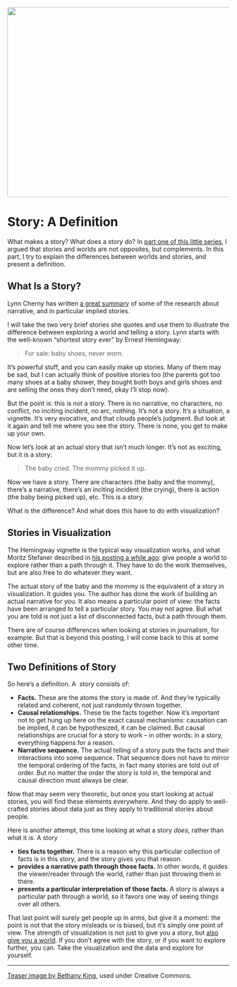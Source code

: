 <p align="center"><img src="https://media.eagereyes.org/wp-content/uploads/2014/04/dictionary.jpg" width="715" height="430" /></p>

# Story: A Definition

What makes a story? What does a story do? In <a href="/blog/2014/stories-are-gateways-into-worlds">part one of this little series</a>, I argued that stories and worlds are not opposites, but complements. In this part, I try to explain the differences between worlds and stories, and present a definition.

## What Is a Story?

Lynn Cherny has written <a href="http://blogger.ghostweather.com/2014/03/implied-stories-and-data-vis.html">a great summary</a> of some of the research about narrative, and in particular implied stories.

I will take the two very brief stories she quotes and use them to illustrate the difference between exploring a world and telling a story. Lynn starts with the well-known “shortest story ever” by Ernest Hemingway:

>	For sale: baby shoes, never worn.

It’s powerful stuff, and you can easily make up stories. Many of them may be sad, but I can actually think of positive stories too (the parents got too many shoes at a baby shower, they bought both boys and girls shoes and are selling the ones they don’t need, okay I’ll stop now).

But the point is: this is not a story. There is no narrative, no characters, no conflict, no inciting incident, no arc, nothing. It’s not a story. It’s a situation, a vignette. It’s very evocative, and that clouds people’s judgment. But look at it again and tell me where you see the story. There is none, you get to make up your own.

Now let’s look at an actual story that isn’t much longer. It’s not as exciting, but it is a story:

>   The baby cried. The mommy picked it up.

Now we have a story. There are characters (the baby and the mommy), there’s a narrative, there’s an inciting incident (the crying), there is action (the baby being picked up), etc. This is a story.

What is the difference? And what does this have to do with visualization?

## Stories in Visualization

The Hemingway vignette is the typical way visualization works, and what Moritz Stefaner described in <a href="http://well-formed-data.net/archives/1027/worlds-not-stories">his posting a while ago</a>: give people a world to explore rather than a path through it. They have to do the work themselves, but are also free to do whatever they want.

The actual story of the baby and the mommy is the equivalent of a story in visualization. It guides you. The author has done the work of building an actual narrative for you. It also means a particular point of view: the facts have been arranged to tell a particular story. You may not agree. But what you are told is not just a list of disconnected facts, but a path through them.

There are of course differences when looking at stories in journalism, for example. But that is beyond this posting, I will come back to this at some other time.

## Two Definitions of Story

So here’s a definition. A  story consists of:

- **Facts.** These are the atoms the story is made of. And they’re typically related and coherent, not just randomly thrown together.
- **Causal relationships.** These tie the facts together. Now it’s important not to get hung up here on the exact causal mechanisms: causation can be implied, it can be hypothesized, it can be claimed. But causal relationships are crucial for a story to work – in other words: in a story, everything happens for a reason.
- **Narrative sequence.** The actual telling of a story puts the facts and their interactions into some sequence. That sequence does not have to mirror the temporal ordering of the facts, in fact many stories are told out of order. But no matter the order the story is told in, the temporal and causal direction must always be clear.

Now that may seem very theoretic, but once you start looking at actual stories, you will find these elements everywhere. And they do apply to well-crafted stories about data just as they apply to traditional stories about people.

Here is another attempt, this time looking at what a story _does_, rather than what it _is_. A story

- **ties facts together.** There is a reason why this particular collection of facts is in this story, and the story gives you that reason.
- **provides a narrative path through those facts.** In other words, it guides the viewer/reader through the world, rather than just throwing them in there.
- **presents a particular interpretation of those facts.** A story is always a particular path through a world, so it favors one way of seeing things over all others.

That last point will surely get people up in arms, but give it a moment: the point is not that the story misleads or is biased, but it’s simply one point of view. The strength of visualization is not just to give you a story, but <a href="http://eagereyes.org/blog/2014/stories-are-gateways-into-worlds">also give you a world</a>. If you don’t agree with the story, or if you want to explore further, you can. Take the visualization and the data and explore for yourself.

<hr />

<a href="https://www.flickr.com/photos/bethanyking/822518337">Teaser image by Bethany King</a>, used under Creative Commons.
